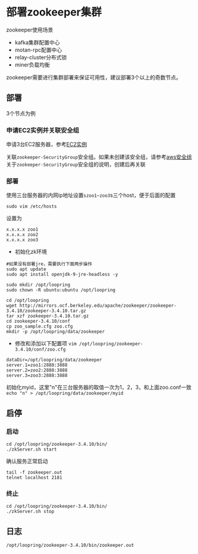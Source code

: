 # 部署zookeeper集群

zookeeper使用场景
* kafka集群配置中心
* motan-rpc配置中心
* relay-cluster分布式锁
* miner负载均衡

zookeeper需要进行集群部署来保证可用性，建议部署3个以上的奇数节点。

## 部署
3个节点为例

### 申请EC2实例并关联安全组
申请3台EC2服务器，参考[EC2实例](new_ec2_cn.md)

关联`zookeeper-SecurityGroup`安全组。如果未创建该安全组，请参考[aws安全组](security_group_cn.md)关于`zookeeper-SecurityGroup`安全组的说明，创建后再关联


### 部署
使用三台服务器的内网ip地址设置`szoo1~zoo3`s三个host，便于后面的配置

`sudo vim /etc/hosts`

设置为
```
x.x.x.x zoo1
x.x.x.x zoo2
x.x.x.x zoo3
```

* 初始化zk环境

```
#如果没有部署jre，需要执行下面两步操作
sudo apt update
sudo apt install openjdk-9-jre-headless -y

sudo mkdir /opt/loopring
sudo chown -R ubuntu:ubuntu /opt/loopring

cd /opt/loopring
wget http://mirrors.ocf.berkeley.edu/apache/zookeeper/zookeeper-3.4.10/zookeeper-3.4.10.tar.gz
tar xzf zookeeper-3.4.10.tar.gz
cd zookeeper-3.4.10/conf
cp zoo_sample.cfg zoo.cfg
mkdir -p /opt/loopring/data/zookeeper
```

* 修改和添加以下配置项
`vim /opt/loopring/zookeeper-3.4.10/conf/zoo.cfg`

```
dataDir=/opt/loopring/data/zookeeper
server.1=zoo1:2888:3888
server.2=zoo2:2888:3888
server.3=zoo3:2888:3888
```

初始化myid，这里"n"在三台服务器的取值一次为1，2，3，和上面zoo.conf一致
`echo "n" > /opt/loopring/data/zookeeper/myid`

## 启停

### 启动
```
cd /opt/loopring/zookeeper-3.4.10/bin/
./zkServer.sh start
```
确认服务正常启动
```
tail -f zookeeper.out
telnet localhost 2181
```

### 终止
```
cd /opt/loopring/zookeeper-3.4.10/bin/
./zkServer.sh stop
```

## 日志
`/opt/loopring/zookeeper-3.4.10/bin/zookeeper.out`
